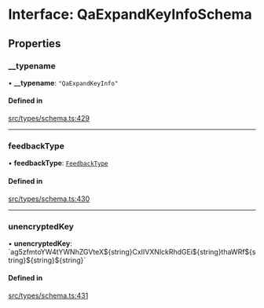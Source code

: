 # Interface: QaExpandKeyInfoSchema

## Properties

### \_\_typename

• **\_\_typename**: ``"QaExpandKeyInfo"``

#### Defined in

[src/types/schema.ts:429](https://github.com/bhavjitChauhan/khan-api/blob/649b2610/src/types/schema.ts#L429)

___

### feedbackType

• **feedbackType**: [`FeedbackType`](api/enums/FeedbackType.md)

#### Defined in

[src/types/schema.ts:430](https://github.com/bhavjitChauhan/khan-api/blob/649b2610/src/types/schema.ts#L430)

___

### unencryptedKey

• **unencryptedKey**: \`ag5zfmtoYW4tYWNhZGVteX$\{string}CxIIVXNlckRhdGEi$\{string}thaWRf$\{string}$\{string}$\{string}\`

#### Defined in

[src/types/schema.ts:431](https://github.com/bhavjitChauhan/khan-api/blob/649b2610/src/types/schema.ts#L431)
